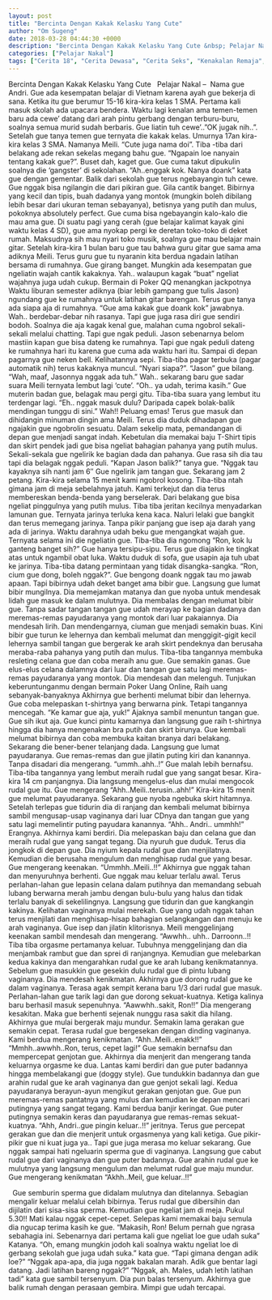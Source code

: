 ```yaml
---
layout: post
title: "Bercinta Dengan Kakak Kelasku Yang Cute"
author: "Om Sugeng"
date: 2018-03-28 04:44:30 +0000
description: "Bercinta Dengan Kakak Kelasku Yang Cute &nbsp; Pelajar Nakal &#8211;\u00a0\u00a0Nama gue Andri. Gue ada kesempatan belajar di Vietnam karena ayah gue bekerja di sana. Ketika itu gue berumur 15-16 kira-kira kel..."
categories: ["Pelajar Nakal"]
tags: ["Cerita 18", "Cerita Dewasa", "Cerita Seks", "Kenakalan Remaja", "Pelajar Nakal"]
---
```



Bercinta Dengan Kakak Kelasku Yang Cute
&nbsp;
Pelajar Nakal &#8211;  Nama gue Andri. Gue ada kesempatan belajar di Vietnam karena ayah gue bekerja di sana. Ketika itu gue berumur 15-16 kira-kira kelas 1 SMA. Pertama kali masuk skolah ada upacara bendera. Waktu lagi kenalan ama temen-temen baru ada cewe’ datang dari arah pintu gerbang dengan terburu-buru, soalnya semua murid sudah berbaris. Gue liatin tuh cewe’..”OK jugak nih..”. Setelah gue tanya temen gue ternyata die kakak kelas. Umurnya 17an kira-kira kelas 3 SMA. Namanya Meili.
“Cute juga nama doi”.
Tiba -tiba dari belakang ade rekan sekelas megang bahu gue.
“Ngapain loe nanyain tentang kakak gue?”.
Buset dah, kaget gue. Gue cuma takut dipukulin soalnya die ‘gangster’ di sekolahan.
“Ah..enggak kok. Nanya doank” kata gue dengan gementar.
Balik dari sekolah gue terus ngebayangin tuh cewe. Gue nggak bisa ngilangin die dari pikiran gue. Gila cantik banget. Bibirnya yang kecil dan tipis, buah dadanya yang montok (mungkin boleh dibilang lebih besar dari ukuran teman sebayanya), betisnya yang putih dan mulus, pokoknya absolutely perfect. Gue cuma bisa ngebayangin kalo-kalo die mau ama gue.
Di suatu pagi yang cerah (gue belajar kalimat kayak gini waktu kelas 4 SD), gue ama nyokap pergi ke deretan toko-toko di deket rumah. Maksudnya sih mau nyari toko musik, soalnya gue mau belajar main gitar. Setelah kira-kira 1 bulan baru gue tau bahwa guru gitar gue sama ama adiknya Meili. Terus guru gue tu nyaranin kita berdua ngadain latihan bersama di rumahnya. Gue girang banget. Mungkin ada kesempatan gue ngeliatin wajah cantik kakaknya. Yah.. walaupun kagak “buat” ngeliat wajahnya juga udah cukup. Bermain di Poker QQ menangkan jackpotnya
Waktu liburan semester adiknya (biar lebih gampang gue tulis Jason) ngundang gue ke rumahnya untuk latihan gitar barengan. Terus gue tanya ada siapa aja di rumahnya.
“Gue ama kakak gue doank kok” jawabnya. Wah.. berdebar-debar nih rasanya. Tapi gue juga rasa diri gue sendiri bodoh. Soalnya die aja kagak kenal gue, malahan cuma ngobrol sekali-sekali melalui chatting. Tapi gue ngak peduli.
Jason sebenarnya belom mastiin kapan gue bisa dateng ke rumahnya. Tapi gue ngak peduli dateng ke rumahnya hari itu karena gue cuma ada waktu hari itu. Sampai di depan pagarnya gue neken bell. Kelihatannya sepi. Tiba-tiba pagar terbuka (pagar automatik nih) terus kakaknya muncul.
“Nyari siapa?”.
“Jason” gue bilang.
“Wah, maaf, Jasonnya nggak ada tuh.”
Wah.. sekarang baru gue sadar suara Meili ternyata lembut lagi ‘cute’.
“Oh.. ya udah, terima kasih.”
Gue muterin badan gue, belagak mau pergi gitu. Tiba-tiba suara yang lembut itu terdengar lagi.
“Eh.. nggak masuk dulu? Daripada capek bolak-balik mendingan tunggu di sini.”
Wah!! Peluang emas!
Terus gue masuk dan dihidangin minuman dingin ama Meili. Terus dia duduk dihadapan gue ngajakin gue ngobrolin sesuatu. Dalam sekelip mata, pemandangan di depan gue menjadi sangat indah. Kebetulan dia memakai baju T-Shirt tipis dan skirt pendek jadi gue bisa ngeliat bahagian pahanya yang putih mulus. Sekali-sekala gue ngelirik ke bagian dada dan pahanya. Gue rasa sih dia tau tapi dia belagak nggak peduli.
“Kapan Jason balik?” tanya gue.
“Nggak tau kayaknya sih nanti jam 6″
Gue ngelirik jam tangan gue. Sekarang jam 2 petang.
Kira-kira selama 15 menit kami ngobrol kosong. Tiba-tiba ntah gimana jam di meja sebelahnya jatuh. Kami terkejut dan dia terus membereskan benda-benda yang berselerak. Dari belakang gue bisa ngeliat pinggulnya yang putih mulus. Tiba tiba jeritan kecilnya menyadarkan lamunan gue. Ternyata jarinya terluka kena kaca. Naluri lelaki gue bangkit dan terus memegang jarinya. Tanpa pikir panjang gue isep aja darah yang ada di jarinya. Waktu darahnya udah beku gue mengangkat wajah gue. Ternyata selama ini die ngeliatin gue. Tiba-tiba dia ngomong
“Ron, kok lu ganteng banget sih?”
Gue hanya tersipu-sipu. Terus gue diajakin ke tingkat atas untuk ngambil obat luka. Waktu duduk di sofa, gue usapin aja tuh ubat ke jarinya. Tiba-tiba datang permintaan yang tidak disangka-sangka.
“Ron, cium gue dong, boleh nggak?”.
Gue bengong doank nggak tau mo jawab apaan. Tapi bibirnya udah deket banget ama bibir gue. Langsung gue lumat bibir mungilnya. Dia memejamkan matanya dan gue nyoba untuk mendesak lidah gue masuk ke dalam mulutnya. Dia membalas dengan melumat bibir gue. Tanpa sadar tangan tangan gue udah merayap ke bagian dadanya dan meremas-remas payudaranya yang montok dari luar pakaiannya. Dia mendesah lirih. Dan mendengarnya, ciuman gue menjadi semakin buas.
Kini bibir gue turun ke lehernya dan kembali melumat dan menggigit-gigit kecil lehernya sambil tangan gue bergerak ke arah skirt pendeknya dan berusaha meraba-raba pahanya yang putih dan mulus. Tiba-tiba tangannya membuka resleting celana gue dan coba meraih anu gue. Gue semakin ganas. Gue elus-elus celana dalamnya dari luar dan tangan gue satu lagi meremas-remas payudaranya yang montok. Dia mendesah dan melenguh.
Tunjukan keberuntunganmu dengan bermain Poker Uang Online, Raih uang sebanyak-banyaknya
Akhirnya gue berhenti melumat bibir dan lehernya. Gue coba melepaskan t-shirtnya yang berwarna pink. Tetapi tangannya mencegah.
“Ke kamar gue aja, yuk!”
Ajaknya sambil menuntun tangan gue. Gue sih ikut aja. Gue kunci pintu kamarnya dan langsung gue raih t-shirtnya hingga dia hanya mengenakan bra putih dan skirt birunya. Gue kembali melumat bibirnya dan coba membuka kaitan branya dari belakang. Sekarang die bener-bener telanjang dada. Langsung gue lumat payudaranya. Gue remas-remas dan gue jilatin puting kiri dan kanannya.
Tanpa disadari dia mengerang.
“ummh..ahh..!”
Gue malah lebih bernafsu. Tiba-tiba tangannya yang lembut meraih rudal gue yang sangat besar. Kira-kira 14 cm panjangnya. Dia langsung mengelus-elus dan mulai mengocok rudal gue itu. Gue mengerang
“Ahh..Meili..terusin..ahh!”
Kira-kira 15 menit gue melumat payudaranya. Sekarang gue nyoba ngebuka skirt hitamnya. Setelah terlepas gue tidurin dia di ranjang dan kembali melumat bibirnya sambil mengusap-usap vaginanya dari luar CDnya dan tangan gue yang satu lagi memelintir puting payudara kanannya.
“Ahh.. Andri.. ummhh!” Erangnya.
Akhirnya kami berdiri. Dia melepaskan baju dan celana gue dan meraih rudal gue yang sangat tegang. Dia nyuruh gue duduk. Terus dia jongkok di depan gue. Dia nyium kepala rudal gue dan menjilatnya. Kemudian die berusaha mengulum dan menghisap rudal gue yang besar. Gue mengerang keenakan.
“Ummhh..Meili..!!”
Akhirnya gue nggak tahan dan menyuruhnya berhenti. Gue nggak mau keluar terlalu awal.
Terus perlahan-lahan gue lepasin celana dalam putihnya dan memandang sebuah lubang berwarna merah jambu dengan bulu-bulu yang halus dan tidak terlalu banyak di sekelilingnya. Langsung gue tidurin dan gue kangkangin kakinya. Kelihatan vaginanya mulai merekah. Gue yang udah nggak tahan terus menjilati dan menghisap-hisap bahagian selangkangan dan menuju ke arah vaginanya. Gue isep dan jilatin klitorisnya. Meili menggelinjang keenakan sambil mendesah dan mengerang.
“Awwhh.. uhh.. Darroonn..!!
Tiba tiba orgasme pertamanya keluar. Tubuhnya menggelinjang dan dia menjambak rambut gue dan sprei di ranjangnya.
Kemudian gue melebarkan kedua kakinya dan mengarahkan rudal gue ke arah lubang kenikmatannya. Sebelum gue masukkin gue gesekin dulu rudal gue di pintu lubang vaginanya. Dia mendesah kenikmatan. Akhirnya gue dorong rudal gue ke dalam vaginanya. Terasa agak sempit kerana baru 1/3 dari rudal gue masuk. Perlahan-lahan gue tarik lagi dan gue dorong sekuat-kuatnya. Ketiga kalinya baru berhasil masuk sepenuhnya.
“Aawwhh..sakit, Ron!!”
Dia mengerang kesakitan. Maka gue berhenti sejenak nunggu rasa sakit dia hilang. Akhirnya gue mulai bergerak maju mundur. Semakin lama gerakan gue semakin cepat. Terasa rudal gue bergesekan dengan dinding vaginanya. Kami berdua mengerang kenikmatan.
“Ahh..Meili..enakk!!”
“Mmhh..awwhh..Ron, terus, cepet lagi!”
Gue semakin bernafsu dan mempercepat genjotan gue. Akhirnya dia menjerit dan mengerang tanda keluarnya orgasme ke dua.
Lantas kami berdiri dan gue puter badannya hingga membelakangi gue (doggy style). Gue tundukkin badannya dan gue arahin rudal gue ke arah vaginanya dan gue genjot sekali lagi. Kedua payudaranya berayun-ayun mengikut gerakan genjotan gue. Gue pun meremas-remas pantatnya yang mulus dan kemudian ke depan mencari putingnya yang sangat tegang. Kami berdua banjir keringat.
Gue puter putingnya semakin keras dan payudaranya gue remas-remas sekuat-kuatnya.
“Ahh, Andri..gue pingin keluar..!!” jeritnya.
Terus gue percepat gerakan gue dan die menjerit untuk orgasmenya yang kali ketiga. Gue pikir-pikir gue ni kuat juga ya.. Tapi gue juga merasa mo keluar sekarang. Gue nggak sampai hati ngeluarin sperma gue di vaginanya. Langsung gue cabut rudal gue dari vaginanya dan gue puter badannya. Gue arahin rudal gue ke mulutnya yang langsung mengulum dan melumat rudal gue maju mundur. Gue mengerang kenikmatan
“Akhh..Meil, gue keluar..!!”
&nbsp;

&nbsp;
Gue semburin sperma gue didalam mulutnya dan ditelannya. Sebagian mengalir keluar melalui celah bibirnya. Terus rudal gue dibersihin dan dijilatin dari sisa-sisa sperma.
Kemudian gue ngeliat jam di meja. Pukul 5.30!! Mati kalau nggak cepet-cepet. Selepas kami memakai baju semula dia ngucap terima kasih ke gue.
“Makasih, Ron! Belum pernah gue ngrasa sebahagia ini. Sebenarnya dari pertama kali gue ngeliat loe gue udah suka” Katanya.
“Oh, emang mungkin jodoh kali soalnya waktu ngeliat loe di gerbang sekolah gue juga udah suka.” kata gue.
“Tapi gimana dengan adik loe?”
“Nggak apa-apa, dia juga nggak bakalan marah. Adik gue bentar lagi datang. Jadi latihan bareng nggak?”
“Nggak, ah. Males, udah letih latihan tadi” kata gue sambil tersenyum.
Dia pun balas tersenyum. Akhirnya gue balik rumah dengan perasaan gembira. Mimpi gue udah tercapai.

